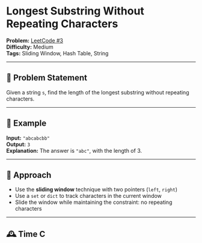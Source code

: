 # Longest Substring Without Repeating Characters

**Problem:** [LeetCode #3](https://leetcode.com/problems/longest-substring-without-repeating-characters/)  
**Difficulty:** Medium  
**Tags:** Sliding Window, Hash Table, String

---

## 🧠 Problem Statement

Given a string `s`, find the length of the longest substring without repeating characters.

---

## 🧪 Example

**Input:** `"abcabcbb"`  
**Output:** `3`  
**Explanation:** The answer is `"abc"`, with the length of 3.

---

## 🚀 Approach

- Use the **sliding window** technique with two pointers (`left`, `right`)
- Use a `set` or `dict` to track characters in the current window
- Slide the window while maintaining the constraint: no repeating characters

---

## 🕰️ Time C
